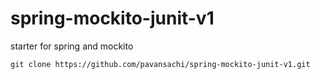 # spring-mockito-junit-v1
starter for spring and mockito

`git clone https://github.com/pavansachi/spring-mockito-junit-v1.git`
